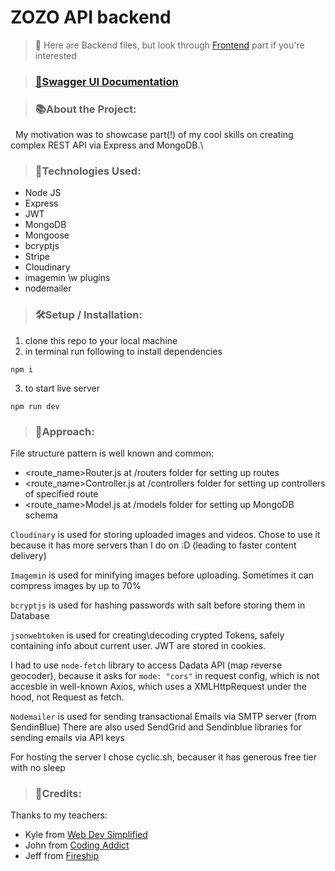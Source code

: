 # ZOZO API backend

>📛 Here are Backend files, but look through [Frontend](https://github.com/Artuchka/ozon-front) part if you're interested 

>### [🔗Swagger UI Documentation](https://busy-red-zebra-robe.cyclic.app/api/v1/docs/)

>### 📚About the Project:

&nbsp;&nbsp;My motivation was to showcase part(!) of my cool skills on creating complex REST API via Express and MongoDB.\


>### 🧰Technologies Used:
- Node JS
- Express
- JWT
- MongoDB
- Mongoose
- bcryptjs
- Stripe
- Cloudinary 
- imagemin \w plugins
- nodemailer


>### 🛠️Setup / Installation: 

1. clone this repo to your local machine
2. in terminal run following to install dependencies
```
npm i
```

3. to start live server
```
npm run dev
```

>### 🚶Approach:
File structure pattern is well known and common:
- <route_name>Router.js at /routers folder for setting up routes 
- <route_name>Controller.js at /controllers folder for setting up controllers of specified route 
- <route_name>Model.js at /models folder for setting up MongoDB schema

```Cloudinary``` is used for storing uploaded images and videos. Chose to use it because it has more servers than I do on :D  (leading to faster content delivery)

```Imagemin``` is used for minifying images before uploading. Sometimes it can compress images by up to 70% 

```bcryptjs``` is used for hashing passwords with salt before storing them in Database

```jsonwebtoken``` is used for creating\decoding crypted Tokens, safely containing info about current user. JWT are stored in cookies.

I had to use ```node-fetch``` library to access Dadata API (map reverse geocoder), because it asks for ```mode: "cors"```
in request config, which is not accesble in well-known Axios, which uses a XMLHttpRequest under the hood, not Request as fetch.

```Nodemailer``` is used for sending transactional Emails via SMTP server (from SendinBlue)
There are also used SendGrid and Sendinblue libraries for sending emails via API keys


For hosting the server I chose cyclic.sh, becauser it has generous free tier with no sleep

>### 📝Credits: 
Thanks to my teachers: 
- Kyle from [Web Dev Simplified](https://www.youtube.com/@WebDevSimplified)
- John from [Coding Addict](https://www.youtube.com/@CodingAddict)
- Jeff from [Fireship](https://www.youtube.com/@Fireship)







